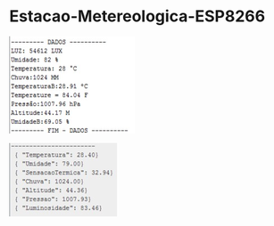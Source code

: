 # Estacao-Metereologica-ESP8266
![Screenshot](Dados_simples.png)


![Screenshot](Dados_Envio_mqtt.png)
